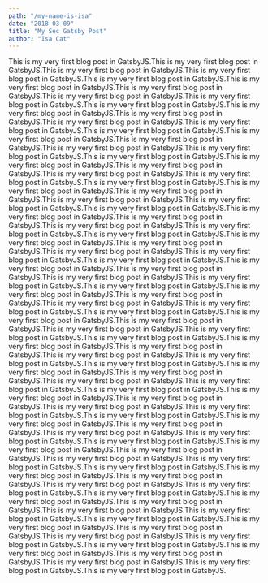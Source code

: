 ```yaml
---
path: "/my-name-is-isa"
date: "2018-03-09"
title: "My Sec Gatsby Post"
author: "Isa Cat"
---
```


This is my very first blog post in GatsbyJS.This is my very first blog post in GatsbyJS.This is my very first blog post in GatsbyJS.This is my very first blog post in GatsbyJS.This is my very first blog post in GatsbyJS.This is my very first blog post in GatsbyJS.This is my very first blog post in GatsbyJS.This is my very first blog post in GatsbyJS.This is my very first blog post in GatsbyJS.This is my very first blog post in GatsbyJS.This is my very first blog post in GatsbyJS.This is my very first blog post in GatsbyJS.This is my very first blog post in GatsbyJS.This is my very first blog post in GatsbyJS.This is my very first blog post in GatsbyJS.This is my very first blog post in GatsbyJS.This is my very first blog post in GatsbyJS.This is my very first blog post in GatsbyJS.This is my very first blog post in GatsbyJS.This is my very first blog post in GatsbyJS.This is my very first blog post in GatsbyJS.This is my very first blog post in GatsbyJS.This is my very first blog post in GatsbyJS.This is my very first blog post in GatsbyJS.This is my very first blog post in GatsbyJS.This is my very first blog post in GatsbyJS.This is my very first blog post in GatsbyJS.This is my very first blog post in GatsbyJS.This is my very first blog post in GatsbyJS.This is my very first blog post in GatsbyJS.This is my very first blog post in GatsbyJS.This is my very first blog post in GatsbyJS.This is my very first blog post in GatsbyJS.This is my very first blog post in GatsbyJS.This is my very first blog post in GatsbyJS.This is my very first blog post in GatsbyJS.This is my very first blog post in GatsbyJS.This is my very first blog post in GatsbyJS.This is my very first blog post in GatsbyJS.This is my very first blog post in GatsbyJS.This is my very first blog post in GatsbyJS.This is my very first blog post in GatsbyJS.This is my very first blog post in GatsbyJS.This is my very first blog post in GatsbyJS.This is my very first blog post in GatsbyJS.This is my very first blog post in GatsbyJS.This is my very first blog post in GatsbyJS.This is my very first blog post in GatsbyJS.This is my very first blog post in GatsbyJS.This is my very first blog post in GatsbyJS.This is my very first blog post in GatsbyJS.This is my very first blog post in GatsbyJS.This is my very first blog post in GatsbyJS.This is my very first blog post in GatsbyJS.This is my very first blog post in GatsbyJS.This is my very first blog post in GatsbyJS.This is my very first blog post in GatsbyJS.This is my very first blog post in GatsbyJS.This is my very first blog post in GatsbyJS.This is my very first blog post in GatsbyJS.This is my very first blog post in GatsbyJS.This is my very first blog post in GatsbyJS.This is my very first blog post in GatsbyJS.This is my very first blog post in GatsbyJS.This is my very first blog post in GatsbyJS.This is my very first blog post in GatsbyJS.This is my very first blog post in GatsbyJS.This is my very first blog post in GatsbyJS.This is my very first blog post in GatsbyJS.This is my very first blog post in GatsbyJS.This is my very first blog post in GatsbyJS.This is my very first blog post in GatsbyJS.This is my very first blog post in GatsbyJS.This is my very first blog post in GatsbyJS.This is my very first blog post in GatsbyJS.This is my very first blog post in GatsbyJS.This is my very first blog post in GatsbyJS.This is my very first blog post in GatsbyJS.This is my very first blog post in GatsbyJS.This is my very first blog post in GatsbyJS.This is my very first blog post in GatsbyJS.This is my very first blog post in GatsbyJS.This is my very first blog post in GatsbyJS.This is my very first blog post in GatsbyJS.This is my very first blog post in GatsbyJS.This is my very first blog post in GatsbyJS.This is my very first blog post in GatsbyJS.This is my very first blog post in GatsbyJS.This is my very first blog post in GatsbyJS.This is my very first blog post in GatsbyJS.This is my very first blog post in GatsbyJS.This is my very first blog post in GatsbyJS.This is my very first blog post in GatsbyJS.This is my very first blog post in GatsbyJS.This is my very first blog post in GatsbyJS.This is my very first blog post in GatsbyJS.This is my very first blog post in GatsbyJS.This is my very first blog post in GatsbyJS.This is my very first blog post in GatsbyJS.This is my very first blog post in GatsbyJS.